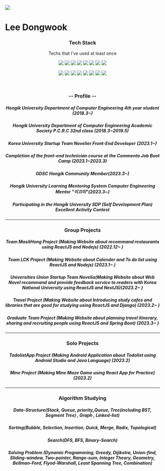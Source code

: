 <img src = "https://capsule-render.vercel.app/api?type=wave&color=auto&height=300&section=header&text=capsule%20render&fontSize=90"/>
<h1>Lee Dongwook</h1>

<h3 align="center">Tech Stack</h3> 
<p align="center"> Techs that I've used at least once </p>
<p align="center">
<img src = "https://img.shields.io/badge/Python-3766AB?style=flat-square&logo=Python&logoColor=white"/>
<img src = "https://img.shields.io/badge/C++-00FF00?style=flat-square&logo=C%2B%2B&logoColor=black"/>
<img src = "https://img.shields.io/badge/Java-FF0000?style=flat-square&logo=Java&logoColor=white"/>
<img src = "https://img.shields.io/badge/C-FFFF00?style=flat-square&logo=C&logoColor=black"/>
<img src = "https://img.shields.io/badge/Javascript-00FFFF?style=flat-square&logo=Javascript&logoColor=black"/>
<img src = "https://img.shields.io/badge/HTML-FF00FF?style=flat-square&logo=HTML5&logoColor=black"/>
<img src = "https://img.shields.io/badge/Kotlin-FF0000?style=flat-square&logo=Kotlin&logoColor=white"/>
<img src = "https://img.shields.io/badge/NestJS-808080?style=flat-square&logo=NestJS&logoColor=white"/>
</p>
<p align="center">
<img src = "https://img.shields.io/badge/CSS-808080?style=flat-square&logo=CSS3&logoColor=white"/>
<img src = "https://img.shields.io/badge/SpringBoot-66FF66?style=flat-square&logo=SpringBoot&logoColor=white"/>
<img src = "https://img.shields.io/badge/NodeJS-009900?style=flat-square&logo=NodeJS&logoColor=white"/>
<img src = "https://img.shields.io/badge/ReactJS-0066CC?style=flat-square&logo=ReactJS&logoColor=white"/>
<img src = "https://img.shields.io/badge/Postgresql-FF9999?style=flat-square&logo=Postgresql&logoColor=black"/>
<img src = "https://img.shields.io/badge/Mysql-FFCC99?style=flat-square&logo=Mysql&logoColor=black"/>
<img src = "https://img.shields.io/badge/AndroidStudio-66FF66?style=flat-square&logo=AndroidStudio&logoColor=white"/>
<img src = "https://img.shields.io/badge/Django-000000?style=flat-square&logo=Django&logoColor=white"/>
</p>

<br />
<h3 align="center"> -- Profile -- </h3>
<p align="center">
<h5 align="center">Hongik University Department of Computer Engineering 4th year student (2018.3~)</h5>
<h5 align="center">Hongik University Department of Computer Engineering Academic Society P.C.R.C 32nd class (2018.3~2019.5) </h5>
<h5 align="center">Korea University Startup Team Novelier Front-End Developer (2023.1~) </h5>
<h5 align="center">Completion of the front-end technician course at the Commento Job Boot Camp (2023.1~2023.3)</h5>
<h5 align="center">GDSC Hongik Community Member(2023.3~) </h5>
<h5 align="center">Hongik University Learning Mentoring System Computer Engineering Mentor "이끄미"(2023.3~)</h5>
<h5 align="center">Participating in the Hongik University SDP (Self Development Plan) Excellent Activity Contest</h5>
<hr />
</p>
<h3 align="center"> Group Projects</h3>
<p align="center">
<h5 align = "center">Team MasitHong Project (Making Website about recommand restaurants using ReactJS and Nodejs) (2022.12~   )</h5>
<h5 align = "center">Team LCK Project (Making Website about Calender and To do list using ReactJS and Nodejs) (2023.1~  )</h5>
<h5 align = "center">Universities Union Startup Team Novelia(Making Website about Web Novel recommand and provide feedback service to readers with Korea National University using ReactJS and NestJS)(2023.2~ )</h5>
 <h5 align = "center"> Travel Project (Making Website about 
Introducing study cafes and libraries that are good for studying using ReactJS and Django) (2023.2~ ) </h5>
<h5 align = "center">Graduate Team Project (Making Website about planning travel itinerary, sharing and recruiting people using ReactJS and Spring Boot) (2023.3~  )</h5>

</p>
<hr />
<h3 align="center"> Solo Projects</h3>
<p align="center">
 <h5 align = "center"> TodolistApp Project (Making Android Application about Todolist using Android Studio and Java Language) (2023.2) </h5>
 <h5 align = "center"> Mine Project (Making Mine Maze Game using React App for Practice) (2023.2) </h5>
 </p>
 <hr />
 <h3 align="center"> Algorithm Studying</h3>
 <p align="center">
 <h5 align="center"> Data-Structure(Stack, Queue, priority_Queue, Tree(including BST, Segment Tree) , Graph , Linked-list) </h5>
 <h5 align="center"> Sorting(Bubble, Selection, Insertion, Quick, Merge, Radix, Topological) </h5>
 <h5 align="center"> Search(DFS, BFS, Binary-Search) </h5>
 <h5 align="center"> Solving Problem (Dynamic Programming, Greedy, Dijikstra, Union-find, Sliding-window, Two-pointer, Range-sum, Integer Theory, Geometry, Bellman-Ford, Flyod-Warshall, Least Spanning Tree, Combination) </h5>
<!--
**Lee-Dongwook/Lee-Dongwook** is a ✨ _special_ ✨ repository because its `README.md` (this file) appears on your GitHub profile.

Here are some ideas to get you started:

- 🔭 I’m currently working on ...
- 🌱 I’m currently learning ...
- 👯 I’m looking to collaborate on ...
- 🤔 I’m looking for help with ...
- 💬 Ask me about ...
- 📫 How to reach me: ...
- 😄 Pronouns: ...
- ⚡ Fun fact: ...
-->

